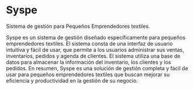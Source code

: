 # Syspe
Sistema de gestión para Pequeños Emprendedores textiles.

Syspe es un sistema de gestión diseñado específicamente para pequeños emprendedores textiles. 
El sistema consta de una interfaz de usuario intuitiva y fácil de usar, que permite a los usuarios administrar sus ventas, inventarios, pedidos y agenda de clientes.
El sistema utiliza una base de datos para almacenar la información del inventario, los clientes y los pedidos.
En resumen, Syspe es una solución de gestión completa y fácil de usar para pequeños emprendedores textiles que buscan mejorar su eficiencia y productividad en la gestión de su negocio.
